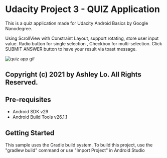 # Udacity Project 3 - QUIZ Application 

This is a quiz application made for Udacity Android Basics by Google Nanodegree.

Using ScrollView with Constraint Layout, support rotating, store user input value.
Radio button for single selection , Checkbox for multi-selection.
Click SUBMIT ANSWER button to have your result via toast message.

![quiz app gif](https://user-images.githubusercontent.com/76967954/107672611-64ae3f00-6c95-11eb-832b-54414f44ef13.gif)

## Copyright (c) 2021 by Ashley Lo. All Rights Reserved.

## Pre-requisites

* Android SDK v29
* Android Build Tools v26.1.1

## Getting Started

This sample uses the Gradle build system. To build this project, use the "gradlew build" command or use "Import Project" in Android Studio
